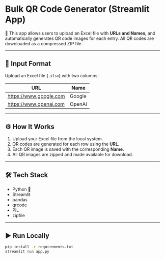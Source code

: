 # Bulk QR Code Generator (Streamlit App)

🎯 This app allows users to upload an Excel file with **URLs and Names**, and automatically generates QR code images for each entry. All QR codes are downloaded as a compressed ZIP file.

---

## 📂 Input Format

Upload an Excel file (`.xlsx`) with two columns:

| URL                           | Name      |
|------------------------------|-----------|
| https://www.google.com       | Google    |
| https://www.openai.com       | OpenAI    |

---

## ⚙️ How It Works

1. Upload your Excel file from the local system.
2. QR codes are generated for each row using the **URL**.
3. Each QR image is saved with the corresponding **Name**.
4. All QR images are zipped and made available for download.

---

## 🛠 Tech Stack

- Python 🐍
- Streamlit
- pandas
- qrcode
- PIL
- zipfile

---

## ▶️ Run Locally

```bash
pip install -r requirements.txt
streamlit run app.py
